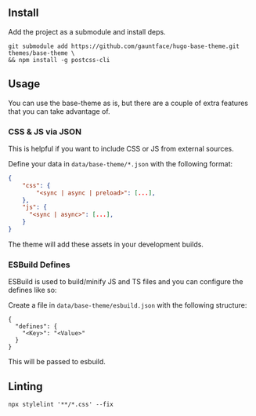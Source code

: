 ## Install

Add the project as a submodule and install deps.

```
git submodule add https://github.com/gauntface/hugo-base-theme.git themes/base-theme \
&& npm install -g postcss-cli
```

## Usage

You can use the base-theme as is, but there are a couple of extra features
that you can take advantage of.

### CSS & JS via JSON

This is helpful if you want to include CSS or JS from external sources.

Define your data in `data/base-theme/*.json` with the following format:

```json
{
    "css": {
        "<sync | async | preload>": [...],
    },
    "js": {
      "<sync | async>": [...],
    }
}
```

The theme will add these assets in your development builds.

### ESBuild Defines

ESBuild is used to build/minify JS and TS files and you can configure the
defines like so:

Create a file in `data/base-theme/esbuild.json` with the following structure:

```
{
  "defines": {
    "<Key>": "<Value>"
  }
}
```

This will be passed to esbuild.

## Linting

```shell
npx stylelint '**/*.css' --fix
```